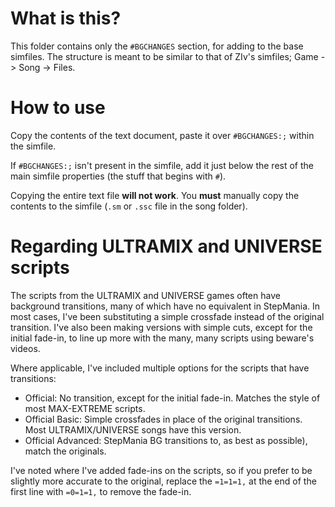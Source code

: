 # What is this?
This folder contains only the `#BGCHANGES` section, for adding to the base simfiles. The structure is meant to be similar to that of ZIv's simfiles; Game -> Song -> Files.

# How to use
Copy the contents of the text document, paste it over `#BGCHANGES:;` within the simfile. 

If `#BGCHANGES:;` isn't present in the simfile, add it just below the rest of the main simfile properties (the stuff that begins with `#`).

Copying the entire text file **will not work**. You **must** manually copy the contents to the simfile (`.sm` or `.ssc` file in the song folder).

# Regarding ULTRAMIX and UNIVERSE scripts
The scripts from the ULTRAMIX and UNIVERSE games often have background transitions, many of which have no equivalent in StepMania. In most cases, I've been substituting a simple crossfade instead of the original transition. I've also been making versions with simple cuts, except for the initial fade-in, to line up more with the many, many scripts using beware's videos. 

Where applicable, I've included multiple options for the scripts that have transitions:

- Official: No transition, except for the initial fade-in. Matches the style of most MAX-EXTREME scripts.
- Official Basic: Simple crossfades in place of the original transitions. Most ULTRAMIX/UNIVERSE songs have this version.
- Official Advanced: StepMania BG transitions to, as best as possible), match the originals.

I've noted where I've added fade-ins on the scripts, so if you prefer to be slightly more accurate to the original, replace the `=1=1=1,` at the end of the first line with `=0=1=1,` to remove the fade-in.

